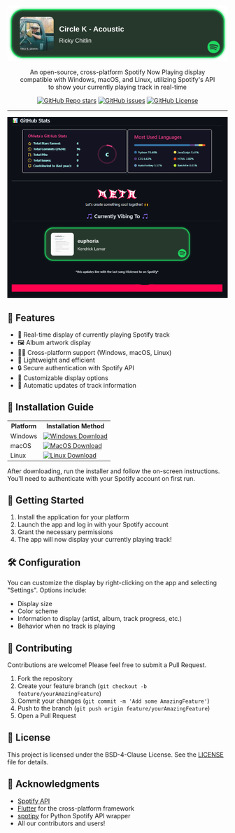 <div align="center">
  <img width="600" src="banner.png" alt="Spotify Now Playing Logo">

An open-source, cross-platform Spotify Now Playing display<br />
compatible with Windows, macOS, and Linux, utilizing Spotify's API<br />
to show your currently playing track in real-time

<a href="https://github.com/OMetaVR/Spotify-recently-played-readme-status/stargazers"><img src="https://img.shields.io/github/stars/OMetaVR/Spotify-recently-played-readme-status?style=flat-square" alt="GitHub Repo stars"></a>
<a href="https://github.com/OMetaVR/Spotify-recently-played-readme-status/issues"><img src="https://img.shields.io/github/issues/OMetaVR/Spotify-recently-played-readme-status?style=flat-square" alt="GitHub issues"></a>
<a href="https://github.com/OMetaVR/Spotify-recently-played-readme-status/LICENSE"><img src="https://img.shields.io/github/license/OMetaVR/Spotify-recently-played-readme-status?style=flat-square" alt="GitHub License"></a>

---

![Spotify Now Playing Desktop](screenshot.png)

</div>

## 🌟 Features

- 🎵 Real-time display of currently playing Spotify track
- 🖼️ Album artwork display
- 👨‍💻 Cross-platform support (Windows, macOS, Linux)
- 🚀 Lightweight and efficient
- 🔒 Secure authentication with Spotify API
- 🎨 Customizable display options
- 🔄 Automatic updates of track information

## 📜 Installation Guide

<table>
  <tr>
    <th>Platform</th>
    <th>Installation Method</th>
  </tr>
  <tr>
    <td>Windows</td>
    <td>
      <a href="https://github.com/yourusername/spotify-now-playing/releases/latest/download/SpotifyNowPlaying-windows-x86_64-setup.exe">
        <img width="220" alt="Windows Download" src="https://get.todoist.help/hc/article_attachments/4403191721234/WindowsButton.svg">
      </a>
    </td>
  </tr>
  <tr>
    <td>macOS</td>
    <td>
      <a href="https://github.com/yourusername/spotify-now-playing/releases/latest/download/SpotifyNowPlaying-macos-universal.dmg">
        <img width="220" alt="MacOS Download" src="https://reachify.io/wp-content/uploads/2018/09/mac-download-button-1.png">
      </a>
    </td>
  </tr>
  <tr>
    <td>Linux</td>
    <td>
      <a href="https://github.com/yourusername/spotify-now-playing/releases/latest/download/SpotifyNowPlaying-linux-x86_64.AppImage">
        <img width="220" alt="Linux Download" src="https://user-images.githubusercontent.com/61944859/169097994-e92aff78-fd75-4c93-b6e4-f072a4b5a7ed.png">
      </a>
    </td>
  </tr>
</table>

After downloading, run the installer and follow the on-screen instructions. You'll need to authenticate with your Spotify account on first run.

## 🚀 Getting Started

1. Install the application for your platform
2. Launch the app and log in with your Spotify account
3. Grant the necessary permissions
4. The app will now display your currently playing track!

## 🛠️ Configuration

You can customize the display by right-clicking on the app and selecting "Settings". Options include:

- Display size
- Color scheme
- Information to display (artist, album, track progress, etc.)
- Behavior when no track is playing

## 🤝 Contributing

Contributions are welcome! Please feel free to submit a Pull Request.

1. Fork the repository
2. Create your feature branch (`git checkout -b feature/yourAmazingFeature`)
3. Commit your changes (`git commit -m 'Add some AmazingFeature'`)
4. Push to the branch (`git push origin feature/yourAmazingFeature`)
5. Open a Pull Request

## 📄 License

This project is licensed under the BSD-4-Clause License. See the [LICENSE](LICENSE) file for details.

## 🙏 Acknowledgments

- [Spotify API](https://developer.spotify.com/documentation/web-api)
- [Flutter](https://flutter.dev) for the cross-platform framework
- [spotipy](https://github.com/plamere/spotipy) for Python Spotify API wrapper
- All our contributors and users!
